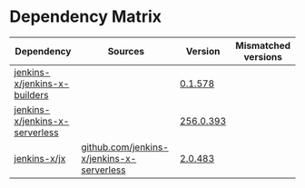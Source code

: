 # Dependency Matrix

Dependency | Sources | Version | Mismatched versions
---------- | ------- | ------- | -------------------
[jenkins-x/jenkins-x-builders](https://github.com/jenkins-x/jenkins-x-builders) |  | [0.1.578]() | 
[jenkins-x/jenkins-x-serverless](https://github.com/jenkins-x/jenkins-x-serverless) |  | [256.0.393](https://github.com/jenkins-x/jenkins-x-serverless/releases/tag/v256.0.393) | 
[jenkins-x/jx](https://github.com/jenkins-x/jx) | [github.com/jenkins-x/jenkins-x-serverless](https://github.com/jenkins-x/jenkins-x-serverless) | [2.0.483](https://github.com/jenkins-x/jx/releases/tag/v2.0.483) | 
